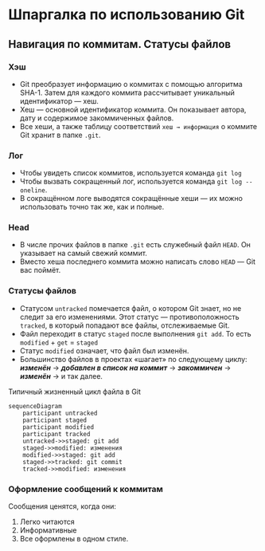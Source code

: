 # Шпаргалка по использованию Git
## Навигация по коммитам. Статусы файлов
### Хэш
* Git преобразует информацию о коммитах с помощью алгоритма SHA-1. Затем для каждого коммита рассчитывает уникальный идентификатор — хеш.
* Хеш — основной идентификатор коммита. Он показывает автора, дату и содержимое закоммиченных файлов.
* Все хеши, а также таблицу соответствий `хеш → информация` о коммите Git хранит в папке `.git`.
### Лог
* Чтобы увидеть список коммитов, используется команда `git log`
* Чтобы вызвать сокращенный лог, используется команда `git log --oneline`.
* В сокращённом логе выводятся сокращённые хеши — их можно использовать точно так же, как и полные.
### Head
* В числе прочих файлов в папке `.git` есть служебный файл `HEAD`. Он указывает на самый свежий коммит.
* Вместо хеша последнего коммита можно написать слово `HEAD` — Git вас поймёт.
### Статусы файлов
* Статусом `untracked` помечается файл, о котором Git знает, но не следит за его изменениями. Этот статус — противоположность `tracked`, в который попадают все файлы, отслеживаемые Git.
* Файл переходит в статус `staged` после выполнения `git add`. То есть `modified` + `get` = `staged`
* Статус `modified` означает, что файл был изменён.
* Большинство файлов в проектах «шагает» по следующему циклу: __*изменён*__ → **_добавлен в список на коммит_** → ***закоммичен*** → ___изменён___ → и так далее.

Типичный жизненный цикл файла в Git
```mermaid
sequenceDiagram
    participant untracked
    participant staged
    participant modified
    participant tracked
    untracked->>staged: git add
    staged->>modified: изменения
    modified->>staged: git add
    staged->>tracked: git commit
    tracked->>modified: изменения
```
### Оформление сообщений к коммитам
Сообщения ценятся, когда они:
1. Легко читаются
2. Информативные
3. Все оформлены в одном стиле.

